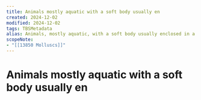 ```yaml
---
title: Animals mostly aquatic with a soft body usually en
created: 2024-12-02
modified: 2024-12-02
tags: TBSMetadata
alias: Animals, mostly aquatic, with a soft body usually enclosed in a protective shell. For aquatic animals with an exoskeleton (crabs, lobsters, shrimps, etc.), use "Crustaceans".
scopeNote:
- "[[13850 Molluscs]]"
---
```

# Animals mostly aquatic with a soft body usually en
